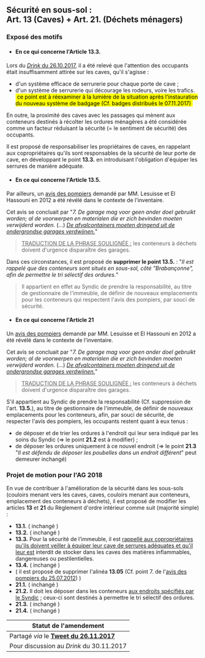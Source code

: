 ## Sécurité en sous-sol : <br>Art. 13 (Caves) + Art. 21. (Déchets ménagers)

### Exposé des motifs

* #### En ce qui concerne l'Article 13.3.

Lors du [*Drink* du 26.10.2017](https://bobjr-1.github.io/Temp/Revue_ROI/Drink_2071026.html), il a été relevé que l'attention des occupants était insuffisamment attirée sur les caves, qu'il s'agisse :
* d'un système efficace de serrurerie pour chaque porte de cave ;
* d'un système de serrurerie qui décourage les rodeurs, voire les trafics. <mark>&nbsp;ce point est à réexaminer à la lumière de la situation après l'instauration du nouveau système de badgage (Cf. badges distribués le 07.11.2017)&nbsp;</mark>

En outre, la proximité des caves avec les passages qui mènent aux conteneurs destinés à récolter les ordures ménagères a été considérée comme un facteur réduisant la sécurité (= le sentiment de sécurité) des occupants.

Il est proposé de responsabiliser les propriétaires de caves, en rappelant aux copropriétaires qu'ils sont responsables de la sécurité de leur porte de cave, en développant le point **13.3.** en introduisant l'obligation d'équiper les serrures de manière adéquate.

* #### En ce qui concerne l'Article 13.5.

Par ailleurs, un [avis des pompiers](https://goo.gl/d8G2a1) demandé par MM. Lesuisse et El Hassouni en 2012 a été révélé dans le contexte de l'inventaire.

Cet avis se concluait par "*7. De garage mag voor geen ander doel gebruikt worden; al de voorwerpen en materialen die er zich bevinden moeten verwijderd worden.* (...) *<u>De afvalcontainers moeten dringend uit de ondergrondse garages verdwijnen.</u>*"  
> <u>TRADUCTION DE LA PHRASE SOULIGN&Eacute;E :</u> les conteneurs à déchets doivent d'urgence disparaître des garages.

Dans ces circonstances, il est proposé de **supprimer le point 13.5.** : "*Il est rappelé que des conteneurs sont situés en sous-sol, côté "Brabançonne", afin de permettre le tri sélectif des ordures.*"

> Il appartient en effet au Syndic de prendre la responsabilité, au titre de gestionnaire de l'immeuble, de définir de nouveaux emplacements pour les conteneurs qui respectent l'avis des pompiers, par souci de sécurité.

* #### En ce qui concerne l'Article 21

Un [avis des pompiers](https://goo.gl/d8G2a1) demandé par MM. Lesuisse et El Hassouni en 2012 a été révélé dans le contexte de l'inventaire.

Cet avis se concluait par "*7. De garage mag voor geen ander doel gebruikt worden; al de voorwerpen en materialen die er zich bevinden moeten verwijderd worden.* (...) *<u>De afvalcontainers moeten dringend uit de ondergrondse garages verdwijnen.</u>*"  
> <u>TRADUCTION DE LA PHRASE SOULIGN&Eacute;E :</u> les conteneurs à déchets doivent d'urgence disparaître des garages.

S'il appartient au Syndic de prendre la responsabilité (Cf. suppression de l'art. **13.5.**), au titre de gestionnaire de l'immeuble, de définir de nouveaux emplacements pour les conteneurs, afin, par souci de sécurité, de respecter l'avis des pompiers, les occupants restent quant à eux tenus :

* de déposer et de trier les ordures à l'endroit qui leur sera indiqué par les soins du Syndic (=&gt; le point **21.2** est à modifier) ;  
* de déposer les ordures uniquement à ce nouvel endroit (=&gt; le point **21.3** "*Il est défendu de déposer les poubelles dans un endroit différent*" peut demeurer inchangé)

### Projet de motion pour l'AG 2018

En vue de contribuer à l'amélioration de la sécurité dans les sous-sols (couloirs menant vers les caves, caves, couloirs menant aux conteneurs, emplacement des conteneurs à déchets), il est proposé de modifier les articles **13** et **21** du Règlement d'ordre intérieur comme suit   (majorité simple) :

* **13.1.** ( inchangé )  
* **13.2.** ( inchangé )  
* **13.3.** Pour la sécurité de l’immeuble, il est <u>rappellé aux copropriétaires qu'ils doivent veiller à équiper leur cave de serrures adéquates et qu'il leur est</u> interdit de stocker dans les caves des matières inflammables, dangereuses ou pestilentielles.  
* **13.4.** ( inchangé )  
* ( il est proposé de supprimer l'alinéa **13.05** (Cf. point 7. de l'[avis des pompiers du 25.07.2012](Advies_Brandweer_20120725.pdf)) )  
* **21.1.** ( inchangé )  
* **21.2.** Il doit les déposer dans les conteneurs <u>aux endroits spécifiés par le Syndic</u> ; ceux-ci sont destinés à permettre le tri sélectif des ordures.  
* **21.3.** ( inchangé )  
* **21.4.** ( inchangé )

| Statut de l'amendement |
| --- |
| Partagé *via* le [**Tweet du 26.11.2017**]() |
| Pour discussion au *Drink* du 30.11.2017 |


